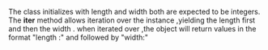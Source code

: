 The class initializes with length and width both are expected to be integers.
The __iter__ method allows iteration over the instance ,yielding the length first and then the width .
when iterated over ,the object will return values in the format "length :<value>" and followed by "width:<value>"
